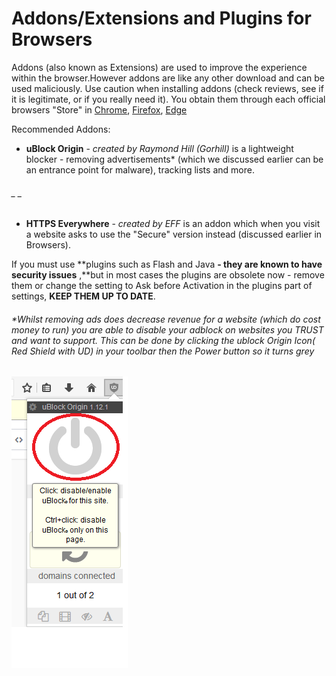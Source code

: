 # **Addons/Extensions and Plugins for Browsers**

Addons \(also known as Extensions\) are used to improve the experience within the browser.However addons are like any other download and can be used maliciously. Use caution when installing addons \(check reviews, see if it is legitimate, or if you really need it\). You obtain them through each official browsers "Store" in [Chrome](/addons-extensions-and-plugins/test.md), [Firefox](/addons-extensions-and-plugins/firefox.md), [Edge](/addons-extensions-and-plugins/edge.md)

Recommended Addons:

* **uBlock Origin** - _created by Raymond Hill \(Gorhill\)_ is a lightweight blocker - removing advertisements\* \(which we discussed earlier can be an entrance point for malware\), tracking lists and more.

###### _ _

* **HTTPS Everywhere** - _created by EFF_ is an addon which when you visit a website asks to use the "Secure" version instead \(discussed earlier in Browsers\).

If you must use **plugins such as Flash and Java **- they are known to have security issues** ,**but in most cases the plugins are obsolete now - remove them or change the setting to Ask before Activation in the plugins part of settings, **KEEP THEM UP TO DATE**. 

###### _\*Whilst removing ads does decrease revenue for a website \(which do cost money to run\) you are able to disable your adblock on websites you TRUST and want to support. This can be done by clicking the ublock Origin Icon\( Red Shield with UD\) in your toolbar then the Power button so it turns grey_

![](/assets/ublock.png)


